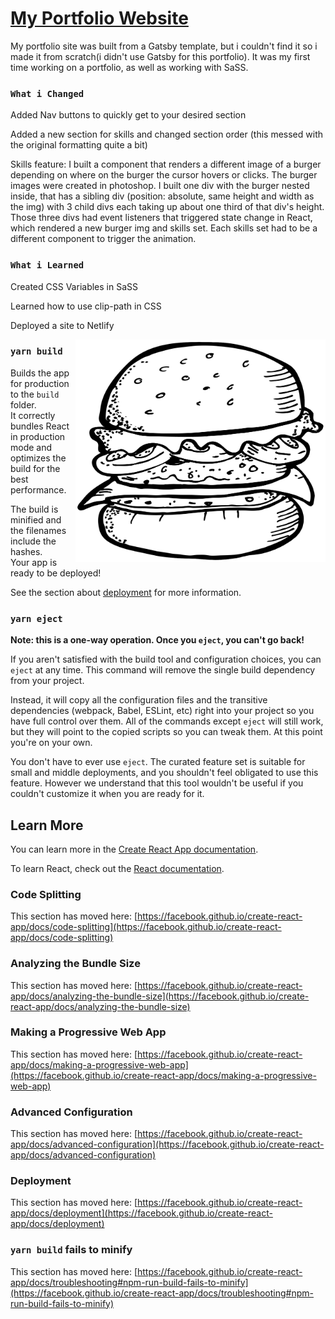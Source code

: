 # [My Portfolio Website](https://roquebernedo.netlify.app/)

My portfolio site was built from a Gatsby template, but i couldn't find it so i made it from scratch(i didn't use Gatsby for this portfolio). It was my first time working on a portfolio, as well as working with SaSS.

### `What i Changed`

Added Nav buttons to quickly get to your desired section

Added a new section for skills and changed section order (this messed with the original formatting quite a bit)

Skills feature: I built a component that renders a different image of a burger depending on where on the burger the cursor hovers or clicks. The burger images were created in photoshop. I built one div with the burger nested inside, that has a sibling div (position: absolute, same height and width as the img) with 3 child divs each taking up about one third of that div's height. Those three divs had event listeners that triggered state change in React, which rendered a new burger img and skills set. Each skills set had to be a different component to trigger the animation.

### `What i Learned`

Created CSS Variables in SaSS

Learned how to use clip-path in CSS

Deployed a site to Netlify

<img align="right" alt="Coding" width="400" src="https://raw.githubusercontent.com/roquebernedo/portfolio/main/src/images/burger_blank.png">


### `yarn build`

Builds the app for production to the `build` folder.\
It correctly bundles React in production mode and optimizes the build for the best performance.

The build is minified and the filenames include the hashes.\
Your app is ready to be deployed!

See the section about [deployment](https://facebook.github.io/create-react-app/docs/deployment) for more information.

### `yarn eject`

**Note: this is a one-way operation. Once you `eject`, you can't go back!**

If you aren't satisfied with the build tool and configuration choices, you can `eject` at any time. This command will remove the single build dependency from your project.

Instead, it will copy all the configuration files and the transitive dependencies (webpack, Babel, ESLint, etc) right into your project so you have full control over them. All of the commands except `eject` will still work, but they will point to the copied scripts so you can tweak them. At this point you're on your own.

You don't have to ever use `eject`. The curated feature set is suitable for small and middle deployments, and you shouldn't feel obligated to use this feature. However we understand that this tool wouldn't be useful if you couldn't customize it when you are ready for it.

## Learn More

You can learn more in the [Create React App documentation](https://facebook.github.io/create-react-app/docs/getting-started).

To learn React, check out the [React documentation](https://reactjs.org/).

### Code Splitting

This section has moved here: [https://facebook.github.io/create-react-app/docs/code-splitting](https://facebook.github.io/create-react-app/docs/code-splitting)

### Analyzing the Bundle Size

This section has moved here: [https://facebook.github.io/create-react-app/docs/analyzing-the-bundle-size](https://facebook.github.io/create-react-app/docs/analyzing-the-bundle-size)

### Making a Progressive Web App

This section has moved here: [https://facebook.github.io/create-react-app/docs/making-a-progressive-web-app](https://facebook.github.io/create-react-app/docs/making-a-progressive-web-app)

### Advanced Configuration

This section has moved here: [https://facebook.github.io/create-react-app/docs/advanced-configuration](https://facebook.github.io/create-react-app/docs/advanced-configuration)

### Deployment

This section has moved here: [https://facebook.github.io/create-react-app/docs/deployment](https://facebook.github.io/create-react-app/docs/deployment)

### `yarn build` fails to minify

This section has moved here: [https://facebook.github.io/create-react-app/docs/troubleshooting#npm-run-build-fails-to-minify](https://facebook.github.io/create-react-app/docs/troubleshooting#npm-run-build-fails-to-minify)
